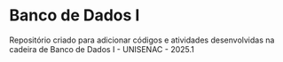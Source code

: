 # Banco de Dados I

Repositório criado para adicionar códigos e atividades desenvolvidas na cadeira de Banco de Dados I - UNISENAC - 2025.1
